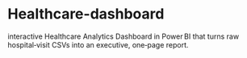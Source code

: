 # Healthcare-dashboard
interactive Healthcare Analytics Dashboard in Power BI that turns raw hospital‑visit CSVs into an executive, one‑page report.

